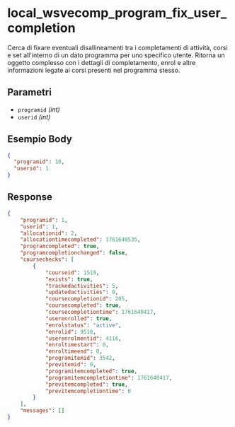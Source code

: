 # local_wsvecomp_program_fix_user_completion

Cerca di fixare eventuali disallineamenti tra i completamenti di attività, corsi e set all'interno di un dato programma per uno specifico utente. Ritorna un oggetto complesso con i dettagli di completamento, enrol e altre informazioni legate ai corsi presenti nel programma stesso.

## Parametri
- `programid` *(int)*
- `userid` *(int)*

## Esempio Body
```json
{
  "programid": 10,
  "userid": 1
}
```

## Response
```json
{
    "programid": 1,
    "userid": 1,
    "allocationid": 2,
    "allocationtimecompleted": 1761640535,
    "programcompleted": true,
    "programcompletionchanged": false,
    "coursechecks": [
        {
            "courseid": 1519,
            "exists": true,
            "trackedactivities": 5,
            "updatedactivities": 0,
            "coursecompletionid": 205,
            "coursecompleted": true,
            "coursecompletiontime": 1761640417,
            "userenrolled": true,
            "enrolstatus": "active",
            "enrolid": 9510,
            "userenrolmentid": 4116,
            "enroltimestart": 0,
            "enroltimeend": 0,
            "programitemid": 3542,
            "previtemid": 0,
            "programitemcompleted": true,
            "programitemcompletiontime": 1761640417,
            "previtemcompleted": true,
            "previtemcompletiontime": 0
        }
    ],
    "messages": []
}
```

